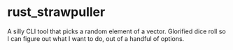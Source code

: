 # rust_strawpuller
A silly CLI tool that picks a random element of a vector. Glorified dice roll so I can figure out what I want to do, out of a handful of options.
